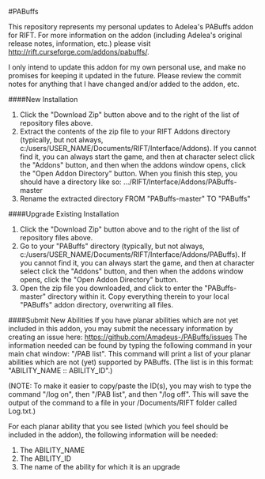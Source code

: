 #PABuffs

This repository represents my personal updates to Adelea's PABuffs addon for RIFT.   For more information on the addon (including Adelea's original release notes, information, etc.) please visit http://rift.curseforge.com/addons/pabuffs/.

I only intend to update this addon for my own personal use, and make no promises for keeping it updated in the future.   Please review the commit notes for anything that I have changed and/or added to the addon, etc.

####New Installation
1. Click the "Download Zip" button above and to the right of the list of repository files above.
2. Extract the contents of the zip file to your RIFT Addons directory (typically, but not always, c:/users/USER_NAME/Documents/RIFT/Interface/Addons).   If you cannot find it, you can always start the game, and then at character select click the "Addons" button, and then when the addons window opens, click the "Open Addon Directory" button.   When you finish this step, you should have a directory like so:  .../RIFT/Interface/Addons/PABuffs-master
3. Rename the extracted directory FROM "PABuffs-master" TO "PABuffs"

####Upgrade Existing Installation
1. Click the "Download Zip" button above and to the right of the list of repository files above.
2. Go to your "PABuffs" directory (typically, but not always, c:/users/USER_NAME/Documents/RIFT/Interface/Addons/PABuffs).   If you cannot find it, you can always start the game, and then at character select click the "Addons" button, and then when the addons window opens, click the "Open Addon Directory" button.
3. Open the zip file you downloaded, and click to enter the "PABuffs-master" directory within it.   Copy everything therein to your local "PABuffs" addon directory, overwriting all files.

####Submit New Abilities
If you have planar abilities which are not yet included in this addon, you may submit the necessary information by creating an issue here:  https://github.com/Amadeus-/PABuffs/issues     The information needed can be found by typing the following command in your main chat window:  "/PAB list".    This command will print a list of your planar abilities which are not (yet) supported by PABuffs.   (The list is in this format:  "ABILITY_NAME :: ABILITY_ID".)

(NOTE:  To make it easier to copy/paste the ID(s), you may wish to type the command "/log on", then "/PAB list", and then "/log off".   This will save the output of the command to a file in your /Documents/RIFT folder called Log.txt.)

For each planar ability that you see listed (which you feel should be included in the addon), the following information will be needed:
1. The ABILITY_NAME
2. The ABILITY_ID
3. The name of the ability for which it is an upgrade
